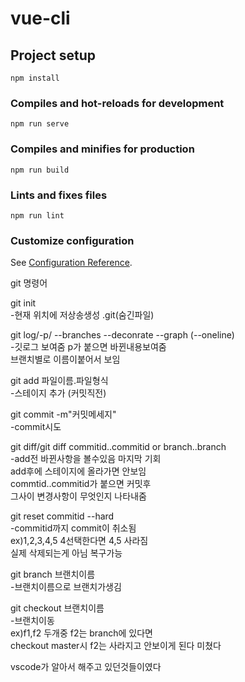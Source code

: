 # vue-cli

## Project setup
```
npm install
```

### Compiles and hot-reloads for development
```
npm run serve
```

### Compiles and minifies for production
```
npm run build
```

### Lints and fixes files
```
npm run lint
```

### Customize configuration
See [Configuration Reference](https://cli.vuejs.org/config/).

git  명령어  

git init  
-현재 위치에 저상송생성 .git(숨긴파일)  

git log/-p/ --branches --deconrate --graph  (--oneline)  
-깃로그 보여줌 p가 붙으면 바뀐내용보여줌  
브랜치별로 이름이붙어서 보임  

git add 파일이름.파일형식  
-스테이지 추가  (커밋직전)  

git commit -m"커밋메세지"  
-commit시도     

git diff/git diff commitid..commitid or branch..branch  
-add전 바뀐사항을 볼수있음 마지막 기회  
add후에 스테이지에 올라가면 안보임     
commtid..commitid가 붙으면 커밋후    
그사이 변경사항이 무엇인지 나타내줌  

git reset commitid --hard  
-commitid까지 commit이 취소됨  
ex)1,2,3,4,5 4선택한다면 4,5 사라짐  
실제 삭제되는게 아님 복구가능  

git branch 브랜치이름  
-브랜치이름으로 브랜치가생김  

git checkout 브랜치이름  
-브랜치이동  
ex)f1,f2 두개중 f2는 branch에 있다면   
checkout master시 f2는 사라지고 안보이게 된다 미쳤다  

vscode가 알아서 해주고 있던것들이였다  
